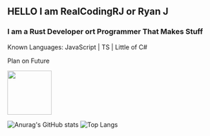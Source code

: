 <h2>HELLO I am RealCodingRJ or Ryan J</h2> 
<h3>I am a Rust Developer ort Programmer That Makes Stuff</h3>

Known Languages: JavaScript | TS | Little of C#

Plan on Future 

<img src="https://cdn.jsdelivr.net/npm/programming-languages-logos/src/javascript/javascript.png" height="100">

![Anurag's GitHub stats](https://github-readme-stats.vercel.app/api?username=realcodingrj&show_icons=true&theme=radical)
![Top Langs](https://github-readme-stats.vercel.app/api/top-langs/?username=realcodingrj&layout=compact)
